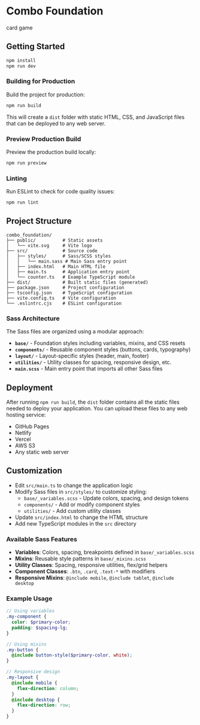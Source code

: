 # Combo Foundation

card game

## Getting Started

```bash
npm install
npm run dev
```

### Building for Production

Build the project for production:
```bash
npm run build
```

This will create a `dist` folder with static HTML, CSS, and JavaScript files that can be deployed to any web server.

### Preview Production Build

Preview the production build locally:
```bash
npm run preview
```

### Linting

Run ESLint to check for code quality issues:
```bash
npm run lint
```

## Project Structure

```
combo_foundation/
├── public/          # Static assets
│   └── vite.svg     # Vite logo
├── src/             # Source code
│   ├── styles/      # Sass/SCSS styles
│   │   └── main.sass # Main Sass entry point
│   ├── index.html   # Main HTML file
│   ├── main.ts      # Application entry point
│   └── counter.ts   # Example TypeScript module
├── dist/            # Built static files (generated)
├── package.json     # Project configuration
├── tsconfig.json    # TypeScript configuration
├── vite.config.ts   # Vite configuration
└── .eslintrc.cjs    # ESLint configuration
```

### Sass Architecture

The Sass files are organized using a modular approach:

- **`base/`** - Foundation styles including variables, mixins, and CSS resets
- **`components/`** - Reusable component styles (buttons, cards, typography)
- **`layout/`** - Layout-specific styles (header, main, footer)
- **`utilities/`** - Utility classes for spacing, responsive design, etc.
- **`main.scss`** - Main entry point that imports all other Sass files

## Deployment

After running `npm run build`, the `dist` folder contains all the static files needed to deploy your application. You can upload these files to any web hosting service:

- GitHub Pages
- Netlify
- Vercel
- AWS S3
- Any static web server

## Customization

- Edit `src/main.ts` to change the application logic
- Modify Sass files in `src/styles/` to customize styling:
  - `base/_variables.scss` - Update colors, spacing, and design tokens
  - `components/` - Add or modify component styles
  - `utilities/` - Add custom utility classes
- Update `src/index.html` to change the HTML structure
- Add new TypeScript modules in the `src` directory

### Available Sass Features

- **Variables**: Colors, spacing, breakpoints defined in `base/_variables.scss`
- **Mixins**: Reusable style patterns in `base/_mixins.scss`
- **Utility Classes**: Spacing, responsive utilities, flex/grid helpers
- **Component Classes**: `.btn`, `.card`, `.text-*` with modifiers
- **Responsive Mixins**: `@include mobile`, `@include tablet`, `@include desktop`

### Example Usage

```scss
// Using variables
.my-component {
  color: $primary-color;
  padding: $spacing-lg;
}

// Using mixins
.my-button {
  @include button-style($primary-color, white);
}

// Responsive design
.my-layout {
  @include mobile {
    flex-direction: column;
  }
  @include desktop {
    flex-direction: row;
  }
}
```